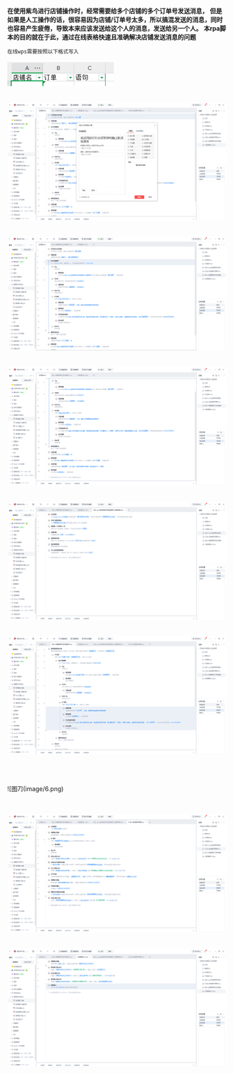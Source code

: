 **在使用紫鸟进行店铺操作时，经常需要给多个店铺的多个订单号发送消息，**
**但是如果是人工操作的话，很容易因为店铺/订单号太多，所以搞混发送的消息，同时也容易产生疲倦，导致本来应该发送给这个人的消息，发送给另一个人。**
**本rpa脚本的目的就在于此，通过在线表格快速且准确解决店铺发送消息的问题**


`在线wps需要按照以下格式写入`<br/><br/>
![图1](image/0.png)
<br/>
<br/>
<br/>
![图2](image/1.png)
<br/>
<br/>
<br/>
![图3](image/2.png)
<br/>
<br/>
<br/>
![图4](image/3.png)
<br/>
<br/>
<br/>
![图5](image/4.png)
<br/>
<br/>
<br/>
![图6](image/5.png)

<br/>
<br/>
<br/>
![图7](image/6.png)
<br/>
<br/>
<br/>

![图8](image/7.png)
<br/>
<br/>
<br/>
![图9](image/8.png)
